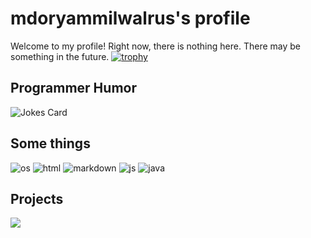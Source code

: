 # mdoryammilwalrus's profile
Welcome to my profile!
Right now, there is nothing here. There may be something in the future.
[![trophy](https://github-profile-trophy.vercel.app/?username=mdoryammilwalrus&column=3&margin-w=15&margin-h=15&no-bg=true)](https://github.com/ryo-ma/github-profile-trophy)
## Programmer Humor
![Jokes Card](https://readme-jokes.vercel.app/api)
## Some things
![os](https://img.shields.io/badge/OS-Windows-lightblue/?logo=microsoft)
![html](https://img.shields.io/badge/Knows-HTML-blue/?logo=html5&logoColor=warning&color=orange)
![markdown](https://img.shields.io/badge/Knows-MarkDown-FFF?logo=markdown)
![js](https://img.shields.io/badge/Knows-JavaScript-blue/?logo=javascript&logoColor=warning&color=yellow)
![java](https://img.shields.io/badge/Knows-Java-blue/?logo=java&logoColor=warning&color=red)
## Projects
<a href="https://github.com/anuraghazra/github-readme-stats">
  <img align="center" src="https://github-readme-stats.vercel.app/api/pin/?username=mdoryammilwalrus&repo=mdoryammilwalrus.github.io" />
</a>
